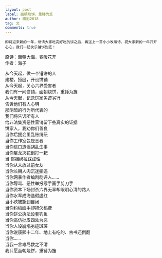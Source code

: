 ```yaml
---
layout: post
label: 面朝烧饼，重锤为旌
author: 画影2018
tag: 文
comments: true
---
```


    即将迎来新的一年，继请大家吃完好吃的饼之后，再送上一首小小改编诗，祝大家新的一年开开心心，我们一起快乐锤饼到底！

原诗：面朝大海，春暖花开
<br>作者：海子

从今天起，做一个锤饼的人
<br>建楼，搭层，开设饼铺
<br>从今天起，关心六界受害者
<br>我们有一间饼铺，面朝烧饼，重锤为旌
<br>从今天起，记录饼家劣迹劣行
<br>告诉他们有人心明
<br>那阴暗的行为所代表的
<br>我们将告诉所有人
<br>给非法集资恶性营销留下些真实的证据
<br>饼家人，我劝你们善良
<br>当你后援会里乱账纷纭
<br>当你工作室包庇恶者
<br>当你信口造谣胡乱生事
<br>当你屠龙灭花倒打一耙
<br>当 惯捆绑拉踩成性
<br>当你从未放过前女友
<br>当你长期人肉沉迷撕逼
<br>当你网暴作者编剧剧评人……
<br>当你辱骂、恶性举报写手画手剪刀手
<br>当你资本下场封杀六界无辜却眼明心清的路人
<br>当你水军成海造假虚红
<br>当小欧被撕到自闭
<br>当你约稿画手却拖欠稿费
<br>当你饼公执法设套钓鱼
<br>当你高仿批皮四处为恶
<br>当你人设崩塌劣迹斑斑
<br>当你说康熙十二年、地上有吃的、古书还倒翻
<br>当你……
<br>当我一言难尽数之不清
<br>我只愿面朝烧饼，重锤为旌